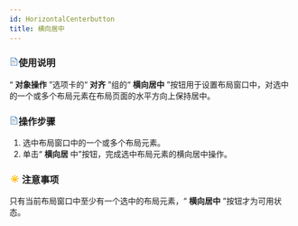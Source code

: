 ```yaml
---
id: HorizontalCenterbutton
title: 横向居中
---
```

### ![](../../img/read.gif)使用说明

“ **对象操作** ”选项卡的“ **对齐** ”组的“ **横向居中**
”按钮用于设置布局窗口中，对选中的一个或多个布局元素在布局页面的水平方向上保持居中。

### ![](../../img/read.gif)操作步骤

  1. 选中布局窗口中的一个或多个布局元素。
  2. 单击“ **横向居** 中”按钮，完成选中布局元素的横向居中操作。

### ![](../../img/note.png)注意事项

只有当前布局窗口中至少有一个选中的布局元素，“ **横向居中** ”按钮才为可用状态。




